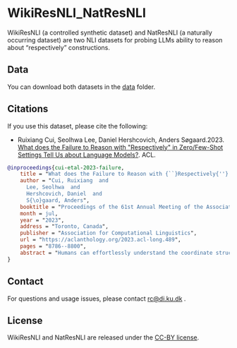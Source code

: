 # WikiResNLI_NatResNLI
WikiResNLI (a controlled
synthetic dataset) and NatResNLI (a naturally occurring dataset) are two NLI datasets for probing LLMs ability to reason about “respectively” constructions.

## Data
You can download both datasets in the [data](data) folder. 

## Citations

If you use this dataset, please cite the following:
* Ruixiang Cui, Seolhwa Lee, Daniel Hershcovich, Anders Søgaard.2023. [What does the Failure to Reason with "Respectively" in Zero/Few-Shot Settings Tell Us about Language Models?](https://aclanthology.org/2023.acl-long.489/). ACL.
``` bibtex
@inproceedings{cui-etal-2023-failure,
    title = "What does the Failure to Reason with {``}Respectively{''} in Zero/Few-Shot Settings Tell Us about Language Models?",
    author = "Cui, Ruixiang  and
      Lee, Seolhwa  and
      Hershcovich, Daniel  and
      S{\o}gaard, Anders",
    booktitle = "Proceedings of the 61st Annual Meeting of the Association for Computational Linguistics (Volume 1: Long Papers)",
    month = jul,
    year = "2023",
    address = "Toronto, Canada",
    publisher = "Association for Computational Linguistics",
    url = "https://aclanthology.org/2023.acl-long.489",
    pages = "8786--8800",
    abstract = "Humans can effortlessly understand the coordinate structure of sentences such as {``}Niels Bohr and Kurt Cobain were born in Copenhagen and Seattle, *respectively*{''}. In the context of natural language inference (NLI), we examine how language models (LMs) reason with respective readings (Gawron and Kehler, 2004) from two perspectives: syntactic-semantic and commonsense-world knowledge. We propose a controlled synthetic dataset WikiResNLI and a naturally occurring dataset NatResNLI to encompass various explicit and implicit realizations of {``}respectively{''}. We show that fine-tuned NLI models struggle with understanding such readings without explicit supervision. While few-shot learning is easy in the presence of explicit cues, longer training is required when the reading is evoked implicitly, leaving models to rely on common sense inferences. Furthermore, our fine-grained analysis indicates models fail to generalize across different constructions. To conclude, we demonstrate that LMs still lag behind humans in generalizing to the long tail of linguistic constructions.",
}
```
## Contact
For questions and usage issues, please contact <rc@di.ku.dk> .

## License
WikiResNLI and NatResNLI are released under the [CC-BY license](https://creativecommons.org/licenses/by/4.0/).